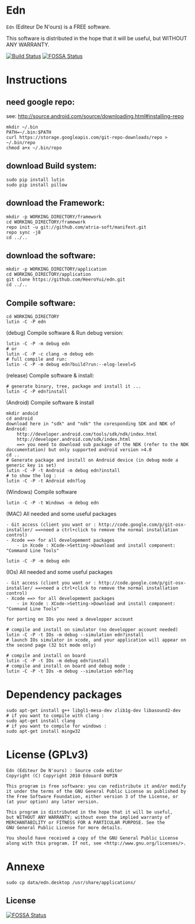 Edn
====

`Edn` (Editeur De N'ours) is a FREE software.

This software is distributed in the hope that it will be useful, but WITHOUT ANY WARRANTY.


[![Build Status](https://travis-ci.org/HeeroYui/edn.svg?branch=dev)](https://travis-ci.org/HeeroYui/edn)
[![FOSSA Status](https://app.fossa.io/api/projects/git%2Bgithub.com%2FHeeroYui%2Fedn.svg?type=shield)](https://app.fossa.io/projects/git%2Bgithub.com%2FHeeroYui%2Fedn?ref=badge_shield)

Instructions
============

need google repo:
-----------------

see: http://source.android.com/source/downloading.html#installing-repo

	mkdir ~/.bin
	PATH=~/.bin:$PATH
	curl https://storage.googleapis.com/git-repo-downloads/repo > ~/.bin/repo
	chmod a+x ~/.bin/repo

download Build system:
----------------------

	sudo pip install lutin
	sudo pip install pillow


download the Framework:
----------------------

	mkdir -p WORKING_DIRECTORY/framework
	cd WORKING_DIRECTORY/framework
	repo init -u git://github.com/atria-soft/manifest.git
	repo sync -j8
	cd ../..

download the software:
----------------------

	mkdir -p WORKING_DIRECTORY/application
	cd WORKING_DIRECTORY/application
	git clone https://github.com/HeeroYui/edn.git
	cd ../..

Compile software:
-----------------

	cd WORKING_DIRECTORY
	lutin -C -P edn

(debug) Compile software & Run debug version:

	lutin -C -P -m debug edn
	# or
	lutin -C -P -c clang -m debug edn
	# full compile and run:
	lutin -C -P -m debug edn?build?run:--elog-level=5


(release) Compile software & install:

	# generate binary, tree, package and install it ...
	lutin -C -P edn?install


(Android) Compile software & install

	mkdir andoid
	cd android
	download here in "sdk" and "ndk" the coresponding SDK and NDK of Android:
		http://developer.android.com/tools/sdk/ndk/index.html
		http://developer.android.com/sdk/index.html
		==> you need to download sub package of the NDK (refer to the NDK doccumentation) but only supported android version >4.0
	cd ..
	# Generate package and install on Android device (in debug mode a generic key is set)
	lutin -C -P -t Android -m debug edn?install
	# to show the log :
	lutin -C -P -t Android edn?log


(Windows) Compile software

	lutin -C -P -t Windows -m debug edn


(MAC) All needed and some useful packages

	- Git access (client you want or : http://code.google.com/p/git-osx-installer/ ==>need a ctrl+click to remove the normal installation control)
	- Xcode ==> for all developement packages
		- in Xcode : XCode->Setting->Download and install component: "Command Line Tools"
	
	lutin -C -P -m debug edn


(IOs) All needed and some useful packages

	- Git access (client you want or : http://code.google.com/p/git-osx-installer/ ==>need a ctrl+click to remove the normal installation control)
	- Xcode ==> for all developement packages
		- in Xcode : XCode->Setting->Download and install component: "Command Line Tools"
	
	for porting on IOs you need a developper account
	
	# compile and install on simulator (no developper account needed)
	lutin -C -P -t IOs -m debug --simulation edn?install
	# launch IOs simulator in xcode, and your application will appear on the second page (32 bit mode only)
	
	# compile and install on board
	lutin -C -P -t IOs -m debug edn?install
	# compile and install on board and debug mode :
	lutin -C -P -t IOs -m debug --simulation edn?log

Dependency packages
===================
	sudo apt-get install g++ libgl1-mesa-dev zlib1g-dev libasound2-dev
	# if you want to compile with clang :
	sudo apt-get install clang
	# if you want to compile for windows :
	sudo apt-get install mingw32


License (GPLv3)
==================

	Edn (Editeur De N'ours) : Source code editor
	Copyright (C) Copyright 2010 Edouard DUPIN
	
	This program is free software: you can redistribute it and/or modify
	it under the terms of the GNU General Public License as published by
	the Free Software Foundation, either version 3 of the License, or
	(at your option) any later version.
	
	This program is distributed in the hope that it will be useful,
	but WITHOUT ANY WARRANTY; without even the implied warranty of
	MERCHANTABILITY or FITNESS FOR A PARTICULAR PURPOSE. See the
	GNU General Public License for more details.
	
	You should have received a copy of the GNU General Public License
	along with this program. If not, see <http://www.gnu.org/licenses/>.

Annexe
==================
	sudo cp data/edn.desktop /usr/share/applications/


## License
[![FOSSA Status](https://app.fossa.io/api/projects/git%2Bgithub.com%2FHeeroYui%2Fedn.svg?type=large)](https://app.fossa.io/projects/git%2Bgithub.com%2FHeeroYui%2Fedn?ref=badge_large)